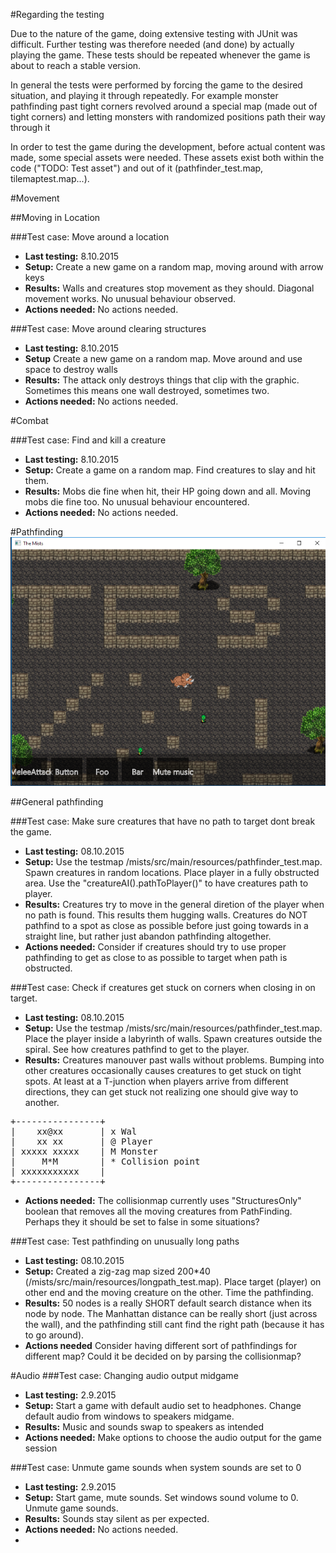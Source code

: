 #Regarding the testing

Due to the nature of the game, doing extensive testing with JUnit was difficult. Further testing was therefore needed (and done) by actually playing the game. These tests should be repeated whenever the game is about to reach a stable version.

In general the tests were performed by forcing the game to the desired situation, and playing it through repeatedly. For example monster pathfinding past tight corners revolved around a special map (made out of tight corners) and letting monsters with randomized positions path their way through it

In order to test the game during the development, before actual content was made, some special assets were needed. These assets exist both within the code ("TODO: Test asset") and out of it (pathfinder_test.map, tilemaptest.map...).

#Movement

##Moving in Location

###Test case: Move around a location
* **Last testing:** 8.10.2015
* **Setup:** Create a new game on a random map, moving around with arrow keys
* **Results:** Walls and creatures stop movement as they should. Diagonal movement works. No unusual behaviour observed.
* **Actions needed:** No actions needed.

###Test case: Move around clearing structures
* **Last testing:** 8.10.2015
* **Setup** Create a new game on a random map. Move around and use space to destroy walls
* **Results:** The attack only destroys things that clip with the graphic. Sometimes this means one wall destroyed, sometimes two.
* **Actions needed:** No actions needed.

#Combat

###Test case: Find and kill a creature
* **Last testing:** 8.10.2015
* **Setup:** Create a game on a random map. Find creatures to slay and hit them.
* **Results:** Mobs die fine when hit, their HP going down and all. Moving mobs die fine too. No unusual behaviour encountered.
* **Actions needed:** No actions needed.

#Pathfinding
![](https://github.com/nkoiv/mists/blob/master/documentation/pathfinding_testing1.png "Pathfinding testmap")

##General pathfinding

###Test case: Make sure creatures that have no path to target dont break the game.
* **Last testing:** 08.10.2015
* **Setup:** Use the testmap /mists/src/main/resources/pathfinder_test.map. Spawn creatures in random locations. Place player in a fully obstructed area. Use the "creatureAI().pathToPlayer()" to have creatures path to player.
* **Results:** Creatures try to move in the general diretion of the player when no path is found. This results them hugging walls. Creatures do NOT pathfind to a spot as close as possible before just going towards in a straight line, but rather just abandon pathfinding altogether.
* **Actions needed:** Consider if creatures should try to use proper pathfinding to get as close to as possible to target when path is obstructed.

###Test case: Check if creatures get stuck on corners when closing in on target.
* **Last testing:** 08.10.2015
* **Setup:** Use the testmap /mists/src/main/resources/pathfinder_test.map. Place the player inside a labyrinth of walls. Spawn creatures outside the spiral. See how creatures pathfind to get to the player.
* **Results:** Creatures manouver past walls without problems. Bumping into other creatures occasionally causes creatures to get stuck on tight spots. At least at a T-junction when players arrive from different directions, they can get stuck not realizing one should give way to another.
<pre>
+----------------+
|    xx@xx       | x Wal
|    xx xx       | @ Player
| xxxxx xxxxx    | M Monster
|     M*M        | * Collision point
| xxxxxxxxxxx    |
+----------------+
</pre>
* **Actions needed:** The collisionmap currently uses "StructuresOnly" boolean that removes all the moving creatures from PathFinding. Perhaps they it should be set to false in some situations?

###Test case: Test pathfinding on unusually long paths
* **Last testing:** 08.10.2015
* **Setup:** Created a zig-zag map sized 200*40 (/mists/src/main/resources/longpath_test.map). Place target (player) on other end and the moving creature on the other. Time the pathfinding.
* **Results:** 50 nodes is a really SHORT default search distance when its node by node. The Manhattan distance can be really short (just across the wall), and the pathfinding still cant find the right path (because it has to go around).
* **Actions needed** Consider having different sort of pathfindings for different map? Could it be decided on by parsing the collisionmap?

#Audio
###Test case: Changing audio output midgame
* **Last testing:** 2.9.2015
* **Setup:** Start a game with default audio set to headphones. Change default audio from windows to speakers midgame.
* **Results:** Music and sounds swap to speakers as intended
* **Actions needed:** Make options to choose the audio output for the game session

###Test case: Unmute game sounds when system sounds are set to 0
* **Last testing:** 2.9.2015
* **Setup:** Start game, mute sounds. Set windows sound volume to 0. Unmute game sounds.
* **Results:** Sounds stay silent as per expected.
* **Actions needed:** No actions needed.
* 
